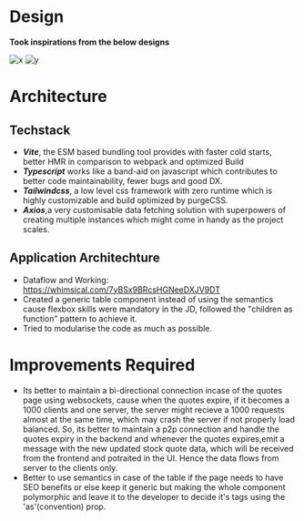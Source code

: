 # Design

<b>Took inspirations from the below designs</b>

![x](https://cdn.dribbble.com/users/268582/screenshots/19835281/media/dc80f1209beb1716a0d1ba363dd36588.png?compress=1&resize=1600x1200&vertical=top)
![y](https://cdn.dribbble.com/users/209146/screenshots/15739263/media/3f3a541b206c67346a43cf849fb506e1.jpg?compress=1&resize=1600x1200&vertical=top)

# Architecture

## Techstack

- <i><b>Vite</b></i>, the ESM based bundling tool provides with faster cold starts, better HMR in comparison to webpack and optimized Build <br />
- <i><b>Typescript</b></i> works like a band-aid on javascript which contributes to better code maintainability, fewer bugs and good DX.<br />
- <i><b>Tailwindcss</b></i>, a low level css framework with zero runtime which is highly customizable and build optimized by purgeCSS.<br />
- <i><b>Axios</b></i>,a very customisable data fetching solution with superpowers of creating multiple instances which might come in handy as the project scales.<br />

## Application Architechture

- Dataflow and Working: https://whimsical.com/7yBSx9BRcsHGNeeDXJV9DT
- Created a generic table component instead of using the semantics cause flexbox skills were mandatory in the JD, followed the "children as function" pattern to achieve it.
- Tried to modularise the code as much as possible.

# Improvements Required

- Its better to maintain a bi-directional connection incase of the quotes page using websockets, cause when the quotes expire, if it becomes a 1000 clients and one server, the server might recieve a 1000 requests almost at the same time, which may crash the server if not properly load balanced. So, its better to maintain a p2p connection and handle the quotes expiry in the backend and whenever the quotes expires,emit a message with the new updated stock quote data, which will be received from the frontend and potraited in the UI. Hence the data flows from server to the clients only.
- Better to use semantics in case of the table if the page needs to have SEO benefits or else keep it generic but making the whole component polymorphic and leave it to the developer to decide it's tags using the 'as'(convention) prop.
